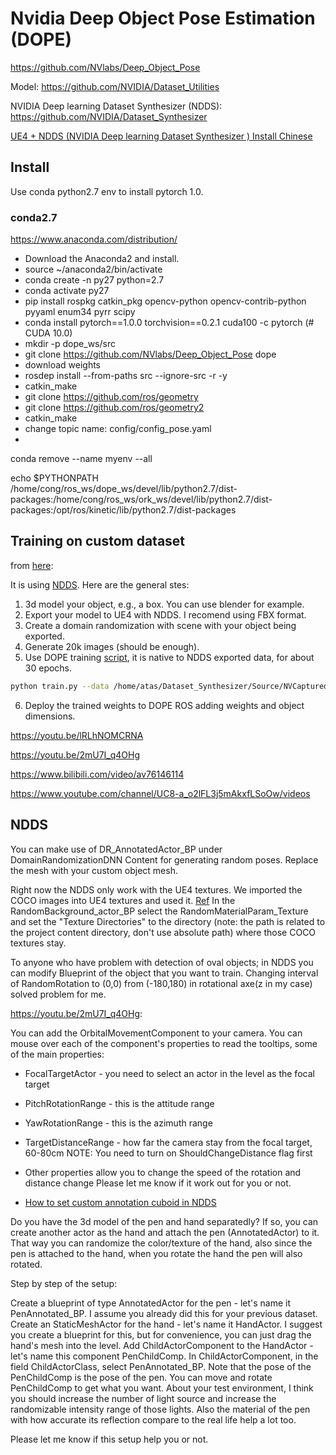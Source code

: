 # Nvidia Deep Object Pose Estimation (DOPE) 

https://github.com/NVlabs/Deep_Object_Pose

Model: https://github.com/NVIDIA/Dataset_Utilities

NVIDIA Deep learning Dataset Synthesizer (NDDS): https://github.com/NVIDIA/Dataset_Synthesizer

[UE4 + NDDS (NVIDIA Deep learning Dataset Synthesizer ) Install Chinese](https://zhuanlan.zhihu.com/p/94445159)


## Install

Use conda python2.7 env to install pytorch 1.0.

### conda2.7

https://www.anaconda.com/distribution/

- Download the Anaconda2 and install.
- source ~/anaconda2/bin/activate
- conda create -n py27 python=2.7
- conda activate py27
- pip install rospkg catkin_pkg opencv-python opencv-contrib-python pyyaml  enum34 pyrr scipy
- conda install pytorch==1.0.0 torchvision==0.2.1 cuda100 -c pytorch (# CUDA 10.0)
- mkdir -p dope_ws/src
- git clone https://github.com/NVlabs/Deep_Object_Pose dope
- download weights
- rosdep install --from-paths src --ignore-src -r -y
- catkin_make
- git clone https://github.com/ros/geometry
- git clone https://github.com/ros/geometry2
- catkin_make
- change topic name: config/config_pose.yaml
- 

conda remove --name myenv --all


echo $PYTHONPATH
/home/cong/ros_ws/dope_ws/devel/lib/python2.7/dist-packages:/home/cong/ros_ws/ork_ws/devel/lib/python2.7/dist-packages:/opt/ros/kinetic/lib/python2.7/dist-packages

## Training on custom dataset

from [here](https://github.com/NVlabs/Deep_Object_Pose/issues/79#issuecomment-536315835):

It is using [NDDS](https://github.com/NVIDIA/Dataset_Synthesizer). Here are the general stes:
1. 3d model your object, e.g., a box. You can use blender for example.
2. Export your model to UE4 with NDDS. I recomend using FBX format.
3. Create a domain randomization with scene with your object being exported.
4. Generate 20k images (should be enough).
5. Use DOPE training [script](https://github.com/NVlabs/Deep_Object_Pose/blob/master/scripts/train.py), it is native to NDDS exported data, for about 30 epochs.
```bash
python train.py --data /home/atas/Dataset_Synthesizer/Source/NVCapturedData/TestCapturer --object untitled --outf untitled --gpuids 0
```
6. Deploy the trained weights to DOPE ROS adding weights and object dimensions.


https://youtu.be/lRLhNOMCRNA

https://youtu.be/2mU7I_q4OHg

https://www.bilibili.com/video/av76146114

https://www.youtube.com/channel/UC8-a_o2lFL3j5mAkxfLSoOw/videos

## NDDS

You can make use of DR_AnnotatedActor_BP under DomainRandomizationDNN Content for generating random poses. Replace the mesh with your custom object mesh.

Right now the NDDS only work with the UE4 textures. We imported the COCO images into UE4 textures and used it. [Ref](https://docs.unrealengine.com/en-US/Engine/Content/ImportingContent/ImportingTextures/index.html)
In the RandomBackground_actor_BP select the RandomMaterialParam_Texture and set the "Texture Directories" to the directory (note: the path is related to the project content directory, don't use absolute path) where those COCO textures stay.

To anyone who have problem with detection of oval objects;
in NDDS you can modify Blueprint of the object that you want to train. Changing interval of RandomRotation to
(0,0) from (-180,180) in rotational axe(z in my case) solved problem for me.

https://youtu.be/2mU7I_q4OHg:

You can add the OrbitalMovementComponent to your camera. You can mouse over each of the component's properties to read the tooltips, some of the main properties:

- FocalTargetActor - you need to select an actor in the level as the focal target
- PitchRotationRange - this is the attitude range
- YawRotationRange - this is the azimuth range
- TargetDistanceRange - how far the camera stay from the focal target, 60-80cm
NOTE: You need to turn on ShouldChangeDistance flag first
- Other properties allow you to change the speed of the rotation and distance change
Please let me know if it work out for you or not.

- [How to set custom annotation cuboid in NDDS](https://github.com/NVlabs/Deep_Object_Pose/issues/58)
  
Do you have the 3d model of the pen and hand separatedly? If so, you can create another actor as the hand and attach the pen (AnnotatedActor) to it. That way you can randomize the color/texture of the hand, also since the pen is attached to the hand, when you rotate the hand the pen will also rotated.

Step by step of the setup:

Create a blueprint of type AnnotatedActor for the pen - let's name it PenAnnotated_BP. I assume you already did this for your previous dataset.
Create an StaticMeshActor for the hand - let's name it HandActor. I suggest you create a blueprint for this, but for convenience, you can just drag the hand's mesh into the level.
Add ChildActorComponent to the HandActor - let's name this component PenChildComp. In ChildActorComponent, in the field ChildActorClass, select PenAnnotated_BP. Note that the pose of the PenChildComp is the pose of the pen. You can move and rotate PenChildComp to get what you want.
About your test environment, I think you should increase the number of light source and increase the randomizable intensity range of those lights. Also the material of the pen with how accurate its reflection compare to the real life help a lot too.

Please let me know if this setup help you or not.
